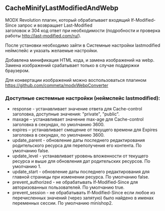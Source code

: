 ## CacheMinifyLastModifiedAndWebp

MODX Revolution плагин, который обрабатывает входящий If-Modified-Since запрос и возвращает Last-Modified  
заголовок и 304 код ответ при необходимости (подробности и проверка работы http://last-modified.com/ru/).

После установки необходимо зайти в Системные настройки lastmodified неймспейс и указать желаемые настройки. 

Добавлена минификация HTML кода, и замена изображений на webp. Замена изображений срабатывает только в случае поддержки браузером.

Для конвертации изображений можно воспользоваться плагином https://github.com/commeta/modxWebpConverter

### Доступные системные настройки (неймспейс lastmodified):

* response - устанавливает значение ответа для Cache-control заголовка, доступные значения: "private", "public".
* maxage – устанавливает значение max-age для Cache-control заголовка в секундах, по умолчанию 3600.
* expires – устанавливает смещение от текущего времени для Expires заголовка в секундах, по умолчанию 3600.
* update_parent - обновление даты последнего редактирования родительского ресурса для переполучения его контента. По умолчанию false.
* update_level - устанавливает уровень вложенности от текущего ресурса и выше для обновления дат родительских ресурсов. По умолчанию 1.
* update_start - обновление даты последнего редактирования для главной страницы при изменении ресурса. По умолчанию false.
* prevent_authorized - не обрабатывать If-Modified-Since для авторизованных пользователей. По умолчанию true.
* prevent_session - не обрабатывать If-Modified-Since если любое из перечисленных значений (через запятую) было найдено в именах переменных сессии. По умолчанию minishop2.
